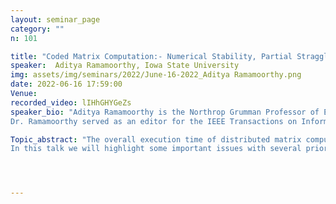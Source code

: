 ```yaml
---
layout: seminar_page
category: ""
n: 101

title: "Coded Matrix Computation:- Numerical Stability, Partial Stragglers and Sparse Input Matrices"
speaker:  Aditya Ramamoorthy, Iowa State University
img: assets/img/seminars/2022/June-16-2022_Aditya Ramamoorthy.png
date: 2022-06-16 17:59:00 
Venue: 
recorded_video: lIHhGHYGeZs
speaker_bio: "Aditya Ramamoorthy is the Northrop Grumman Professor of Electrical and Computer Engineering and (by courtesy) of Mathematics at Iowa State University. He received his B. Tech. degree in Electrical Engineering from the Indian Institute of Technology, Delhi and the M.S. and Ph.D. degrees from the University of California, Los Angeles (UCLA). His research interests are in the areas of classical/quantum information theory and coding techniques with applications to distributed computation, content distribution networks and machine learning.
Dr. Ramamoorthy served as an editor for the IEEE Transactions on Information Theory from 2016 to 2019 and the IEEE Transactions on Communications from 2011 to 2015. He is the recipient of the 2020 Mid-Career Achievement in Research Award, the 2019 Boast-Nilsson Educational Impact Award and the 2012 Early Career Engineering Faculty Research Award from Iowa State University,  the 2012 NSF CAREER award, and the Harpole-Pentair professorship in 2009 and 2010."

Topic_abstract: "The overall execution time of distributed matrix computations is often dominated by slow or failed worker nodes (also known as stragglers). Recently, ideas from coding theory have been adapted to these problems; these allow for recovery of the intended result as long as a minimum number (threshold) of worker nodes complete their assigned tasks.
In this talk we will highlight some important issues with several prior works in the area. These include numerical instability in the recovery of the desired result and ignoring work performed by slow workers (or partial stragglers). Furthermore, several prior schemes can cause an undesirable increase in the worker computation time when the input matrices are sparse. We will discuss some of our recent contributions in this area that address these issues."




---
```


